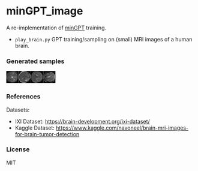 # minGPT_image

A re-implementation of [minGPT](https://github.com/karpathy/minGPT) training. 

- `play_brain.py` GPT training/sampling on (small) MRI images of a human brain.

### Generated samples
![Samples](samples.png)

### References

Datasets:

- IXI Dataset: https://brain-development.org/ixi-dataset/
- Kaggle Dataset: https://www.kaggle.com/navoneel/brain-mri-images-for-brain-tumor-detection


### License

MIT

